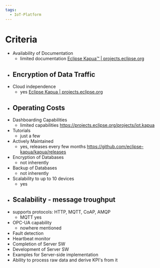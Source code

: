 ```yaml
---
tags:
  - IoT-Platform
---
```

# Criteria
- Availability of Documentation
	- limited documentation [Eclipse Kapua™ | projects.eclipse.org](https://projects.eclipse.org/projects/iot.kapua)
- Encryption of Data Traffic
	- 
- Cloud independence
	- yes [Eclipse Kapua | projects.eclipse.org](https://projects.eclipse.org/proposals/eclipse-kapua)
- Operating Costs
	- 
- Dashboarding Capabilities
	- limited capabilities https://projects.eclipse.org/projects/iot.kapua
- Tutorials
	- just a few
- Actively Maintained
	- yes, releases every few months https://github.com/eclipse-kapua/kapua/releases
- Encryption of Databases
	- not inherently
- Backup of Databases
	- not inherently 
- Scalability to up to 10 devices
	- yes 
- Scalability - message troughput
	- 
- supports protocols: HTTP, MQTT, CoAP, AMQP
	- MQTT yes 
- OPC-UA capability
	- nowhere mentioned
- Fault detection
- Heartbeat monitor
- Completion of Server SW
- Development of Server SW
- Examples for Server-side implementation
- Ability to process raw data and derive KPI's from it